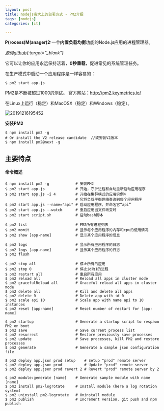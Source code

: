 ```yaml
---
layout: post
title: nodejs高大上的部署方式 - PM2介绍
tags: [nodejs]
categories: [it]

---
```


**P(rocess)M(anager)2:**一个内置**负载均衡**功能的Node.js应用的进程管理器。

*[源码github](https://github.com/Unitech/pm2){:target="_blank"}*

它可以让你的应用永远保持活着，**0秒重载**，促进常见的系统管理任务。

在生产模式中启动一个应用程序是一样容易的：

```
$ pm2 start app.js
```

PM2是不断被超过1000的测试。
官方网站：http://pm2.keymetrics.io/

在Linux上运行（稳定）和MacOSX（稳定）和Windows（稳定）。

![20191216195452](http://img.6h5.cn/xindot-blog/paste/20191216195452.png)

**安装PM2**

```
$ npm install pm2 -g
# Or install the V2 release candidate  //或安装V2版本
$ npm install pm2@next -g
```

## 主要特点

#### 命令概述

```
$ npm install pm2 -g            # 安装PM2
$ pm2 start app.js              # 开始，守护进程和自动重新启动应用程序
$ pm2 start app.js -i 4         # 开始在集群模式的应用实例4 
                                # 它将负载平衡网络查询到每个应用程序
$ pm2 start app.js --name="api" # 启动应用程序，并命名它“api”
$ pm2 start app.js --watch      # 重启应用当文件改变时
$ pm2 start script.sh           # 启动bash脚本

$ pm2 list                      # PM2所有进程列表
$ pm2 monit                     # 显示每个应用程序的内存和cpu的使用情况
$ pm2 show [app-name]           # 显示某个应用程序的信息

$ pm2 logs                      # 显示所有应用程序的日志
$ pm2 logs [app-name]           # 显示某个应用程序的日志
$ pm2 flush

$ pm2 stop all                  # 停止所有的应用
$ pm2 stop 0                    # 停止id为1的进程
$ pm2 restart all               # 重启所有应用
$ pm2 reload all                # Reload all apps in cluster mode
$ pm2 gracefulReload all        # Graceful reload all apps in cluster mode
$ pm2 delete all                # Kill and delete all apps
$ pm2 delete 0                  # Delete app with id 0
$ pm2 scale api 10              # Scale app with name api to 10 instances
$ pm2 reset [app-name]          # Reset number of restart for [app-name]

$ pm2 startup                   # Generate a startup script to respawn PM2 on boot
$ pm2 save                      # Save current process list
$ pm2 resurrect                 # Restore previously save processes
$ pm2 update                    # Save processes, kill PM2 and restore processes
$ pm2 generate                  # Generate a sample json configuration file

$ pm2 deploy app.json prod setup    # Setup "prod" remote server
$ pm2 deploy app.json prod          # Update "prod" remote server
$ pm2 deploy app.json prod revert 2 # Revert "prod" remote server by 2

$ pm2 module:generate [name]    # Generate sample module with name [name]
$ pm2 install pm2-logrotate     # Install module (here a log rotation system)
$ pm2 uninstall pm2-logrotate   # Uninstall module
$ pm2 publish                   # Increment version, git push and npm publish
```


